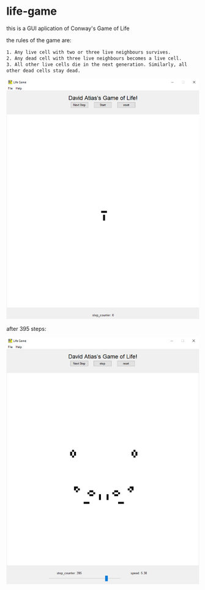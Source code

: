 # life-game



this is a GUI aplication of Conway's Game of Life

the rules of the game are:

    1. Any live cell with two or three live neighbours survives.
    2. Any dead cell with three live neighbours becomes a live cell.
    3. All other live cells die in the next generation. Similarly, all other dead cells stay dead.
    
<img src="game of life GUI.png" width ="700">
    
after 395 steps:

<img src="game of life GUI end.png" width ="700">
